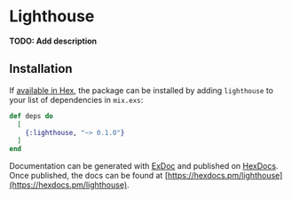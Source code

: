 # Lighthouse

**TODO: Add description**

## Installation

If [available in Hex](https://hex.pm/docs/publish), the package can be installed
by adding `lighthouse` to your list of dependencies in `mix.exs`:

```elixir
def deps do
  [
    {:lighthouse, "~> 0.1.0"}
  ]
end
```

Documentation can be generated with [ExDoc](https://github.com/elixir-lang/ex_doc)
and published on [HexDocs](https://hexdocs.pm). Once published, the docs can
be found at [https://hexdocs.pm/lighthouse](https://hexdocs.pm/lighthouse).

